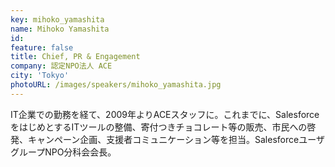 ```yaml
---
key: mihoko_yamashita
name: Mihoko Yamashita
id: 
feature: false
title: Chief, PR & Engagement
company: 認定NPO法人 ACE
city: 'Tokyo'
photoURL: /images/speakers/mihoko_yamashita.jpg
---
```

IT企業での勤務を経て、2009年よりACEスタッフに。これまでに、SalesforceをはじめとするITツールの整備、寄付つきチョコレート等の販売、市民への啓発、キャンペーン企画、支援者コミュニケーション等を担当。SalesforceユーザグループNPO分科会会長。